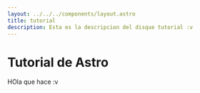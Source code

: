 ```yaml
---
layout: ../../../components/layout.astro
title: tutorial
description: Esta es la descripcion del disque tutorial :v
---
```


# Tutorial de Astro

HOla que hace :v
